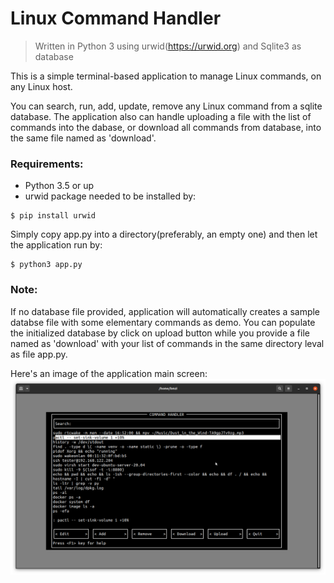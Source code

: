 # Linux Command Handler
> Written in Python 3 using urwid(https://urwid.org) and Sqlite3 as database

This is a simple terminal-based application to manage Linux commands, on any Linux host.

You can search, run, add, update, remove any Linux command from a sqlite database.
The application also can handle uploading a file with the list of commands
into the dabase, or download all commands from database, into the same file named as
'download'.


### Requirements:
- Python 3.5 or up 
- urwid package needed to be installed by:<br>
```shell
$ pip install urwid
```

Simply copy app.py into a directory(preferably, an empty one) and then let the application run by: <br>
```shell
$ python3 app.py
```

### Note:
If no database file provided, application will automatically creates a sample databse file with some elementary commands as demo. 
You can populate the initialized database by click on upload button while you provide a file named as 'download' with your list of commands in the same directory leval as file app.py.

Here's an image of the application main screen:
![urwid-python-cmdhdler](screenshot.png)

